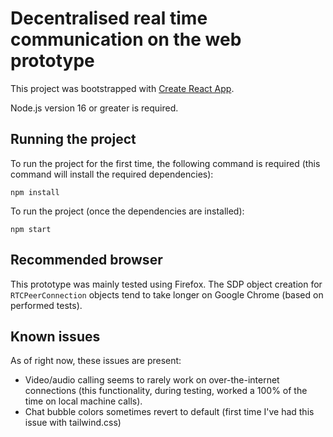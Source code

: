 # Decentralised real time communication on the web prototype

This project was bootstrapped with [Create React App](https://github.com/facebook/create-react-app).

Node.js version 16 or greater is required.

## Running the project

To run the project for the first time, the following command is required (this command will install the required dependencies):

`npm install`

To run the project (once the dependencies are installed):

`npm start`

## Recommended browser

This prototype was mainly tested using Firefox. The SDP object creation for `RTCPeerConnection` objects tend to take longer on Google Chrome (based on performed tests).

## Known issues

As of right now, these issues are present:

- Video/audio calling seems to rarely work on over-the-internet connections (this functionality, during testing, worked a 100% of the time on local machine calls).
- Chat bubble colors sometimes revert to default (first time I've had this issue with tailwind.css)

